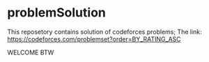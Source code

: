 # problemSolution
This reposetory contains solution of codeforces problems;
The link: https://codeforces.com/problemset?order=BY_RATING_ASC

WELCOME BTW
